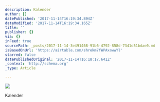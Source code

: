 ```yaml
---
description: Kalender
author: []
datePublished: '2017-11-14T16:19:34.894Z'
dateModified: '2017-11-14T16:19:34.165Z'
title: ''
publisher: {}
via: {}
inFeed: true
sourcePath: _posts/2017-11-14-3e491468-91b6-4792-858d-7341d51bdae0.md
isBasedOnUrl: 'https://airtable.com/shrekm7fWPAxawwYl'
starred: false
datePublishedOriginal: '2017-11-14T16:18:17.641Z'
_context: 'http://schema.org'
_type: Article

---
```

![](https://the-grid-user-content.s3-us-west-2.amazonaws.com/c057bb91-b471-409b-9983-3bb87b9b8a8d.jpg)

Kalender